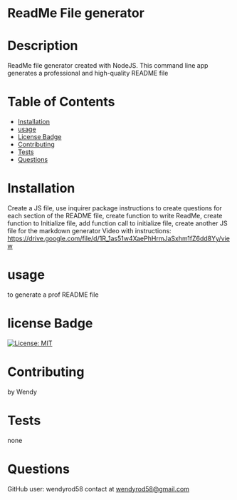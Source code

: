 # ReadMe File generator

  # Description 
  ReadMe file generator created with NodeJS. This command line app generates a professional and high-quality README file

  # Table of Contents
  * [Installation](#Installation)
  * [usage](#Usage)
  * [License Badge](#License)
  * [Contributing](#Contributing)
  * [Tests](#Test)
  * [Questions](#Questions)

# Installation
Create a JS file, use inquirer package instructions to create questions for each section of the README file, create function to write ReadMe, create function to Initialize file, add function call to initialize file, create another JS file for the markdown generator
Video with instructions: https://drive.google.com/file/d/1R_1as51w4XaePhHrmJaSxhm1fZ6dd8Yy/view

# usage
to generate a prof README file

# license Badge 
[![License: MIT](https://img.shields.io/badge/License-MIT-yellow.svg)](https://opensource.org/licenses/MIT)

# Contributing
by Wendy

# Tests
none

# Questions
GitHub user: wendyrod58 contact at wendyrod58@gmail.com

  